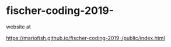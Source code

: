 # fischer-coding-2019-


website at


https://mariofish.github.io/fischer-coding-2019-/public/index.html


